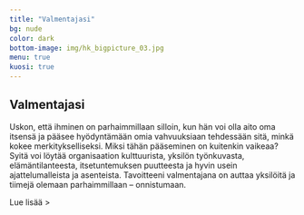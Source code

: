 ```yaml
---
title: "Valmentajasi"
bg: nude
color: dark
bottom-image: img/hk_bigpicture_03.jpg
menu: true
kuosi: true
---
```


## Valmentajasi

Uskon, että ihminen on parhaimmillaan silloin, kun hän voi olla aito oma itsensä ja pääsee
hyödyntämään omia vahvuuksiaan tehdessään sitä, minkä kokee merkitykselliseksi. Miksi tähän
pääseminen on kuitenkin vaikeaa? Syitä voi löytää organisaation kulttuurista, yksilön työnkuvasta,
elämäntilanteesta, itsetuntemuksen puutteesta ja hyvin usein ajattelumalleista ja asenteista.
Tavoitteeni valmentajana on auttaa yksilöitä ja tiimejä olemaan parhaimmillaan – onnistumaan.

<a id="expand-valmentajasi" class="expand-link">Lue lisää &gt;</a>

<div id="expandable-valmentajasi" class="expandable-container" style="display:none;">
<p>
Vuodesta 2011 lähtien olen toiminut monipuolisesti erilaisissa coachin ja valmentajan rooleissa:
yrityksen sisäisenä coachina, ulkoisena coachina, coaching-taitojen kouluttajana ja nyt myös
yrittäjänä. Asiakkaitani ovat asiantuntijat, esimiehet ja johtajat.
</p>
<p>
Yrittäjä minusta tuli vuonna 2014, kun otin haltuun isäni perustaman sairaalatarvikkeiden
maahantuontiyrityksen. Aiemmin urallani kehitin tuotteita ja palveluita ensin liikkeenjohdon
konsulttina sitten tutkimuspäällikkönä markkinatutkimuksen parissa. Voimistuva haluni auttaa
ihmisiä kehittymään ja vaikuttaa positiivisesti heidän hyvinvointiinsa sai minut kiinnostumaan
coachingista.
</p>
<p>
Erityisosaamistani on kvalitatiivisten tutkimusmenetelmien hyödyntäminen valmennuksissani.
Haastatteluilla, havainnoinnilla, ja autoetnografialla autan asiakkaittani tekemään olennaisen
näkyväksi ja lisäämään tietoisuuttaan. Tietoiseksi tuleminen mahdollistaa halutun muutoksen.
</p>
<a id="collapse-valmentajasi" class="collapse-link">X Sulje</a><br/>
<div class="nosto only-for-desktop">
  <div style="width: 40%; height: 100%; float: left; display: table-cell;">
    <img src="img/hedy_kapri_skaalattu.jpg" style="width:80%; height: auto; vertical-align: bottom"/>
  </div>
  <div class="nosto-kuvalla">
  Toimin asiakkaitteni kumppanina niin pienissä kuin suurissakin työhön liittyvissä
  pohdinnoissa ja tavoitteissa. Autan asiakkaitani löytämään oman, aidon tapansa
  elää, olla ja toimia.
  </div>
</div>
<div class="nosto only-for-mobile">
  <img src="img/hedy_kapri_skaalattu.jpg" style="width:100%; height: auto; margin-bottom: 60px;"/>
  <div>
Toimin asiakkaitteni kumppanina niin pienissä kuin suurissakin työhön liittyvissä
pohdinnoissa ja tavoitteissa. Autan asiakkaitani löytämään oman, aidon tapansa
elää, olla ja toimia.
  </div>
</div>
